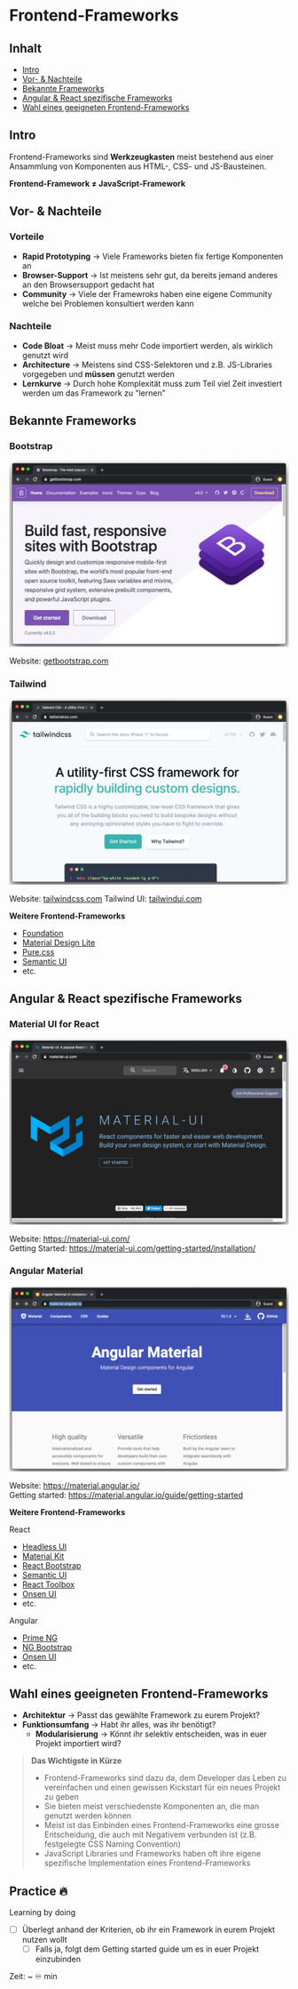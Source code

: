 # Frontend-Frameworks

## Inhalt

* [Intro](#intro)
* [Vor- & Nachteile](#vor---nachteile)
* [Bekannte Frameworks](#bekannte-frameworks)
* [Angular & React spezifische Frameworks](#angular--react-spezifische-frameworks)
* [Wahl eines geeigneten Frontend-Frameworks](#wahl-eines-geeigneten-frontend-frameworks)

## Intro

Frontend-Frameworks sind **Werkzeugkasten** meist bestehend aus einer Ansammlung von Komponenten aus HTML-, CSS- und JS-Bausteinen.  

**Frontend-Framework ≠ JavaScript-Framework**

## Vor- & Nachteile

### Vorteile

* **Rapid Prototyping** &rightarrow; Viele Frameworks bieten fix fertige Komponenten an
* **Browser-Support** &rightarrow; Ist meistens sehr gut, da bereits jemand anderes an den Browsersupport gedacht hat
* **Community** &rightarrow; Viele der Framewroks haben eine eigene Community welche bei Problemen konsultiert werden kann

### Nachteile

* **Code Bloat** &rightarrow; Meist muss mehr Code importiert werden, als wirklich genutzt wird
* **Architecture** &rightarrow; Meistens sind CSS-Selektoren und z.B. JS-Libraries vorgegeben und **müssen** genutzt werden
* **Lernkurve** &rightarrow; Durch hohe Komplexität muss zum Teil viel Zeit investiert werden um das Framework zu "lernen"

## Bekannte Frameworks

### Bootstrap

![Bootstrap Homepage](./assets/bootstrap.png)

Website: [getbootstrap.com](https://getbootstrap.com/)

### Tailwind

![Tailwind Homepage](./assets/tailwind.png)

Website: [tailwindcss.com](https://tailwindcss.com/)
Tailwind UI: [tailwindui.com](https://tailwindui.com/)

**Weitere Frontend-Frameworks**

* [Foundation](https://get.foundation/)
* [Material Design Lite](http://getmdl.io)
* [Pure.css](http://purecss.io)
* [Semantic UI](http://semantic-ui.com/)
* etc.

## Angular & React spezifische Frameworks

### Material UI for React

![Material UI for React Homepage](./assets/react-material.png)

Website: https://material-ui.com/  
Getting Started: https://material-ui.com/getting-started/installation/

### Angular Material

![Angular Material Homepage](./assets/angular-material.png)

Website: https://material.angular.io/  
Getting started: https://material.angular.io/guide/getting-started

**Weitere Frontend-Frameworks**

React
* [Headless UI](https://headlessui.dev/)
* [Material Kit](https://www.creative-tim.com/product/material-kit-react/)
* [React Bootstrap](https://react-bootstrap.github.io/)
* [Semantic UI](https://react.semantic-ui.com/)
* [React Toolbox](http://react-toolbox.io)
* [Onsen UI](https://onsen.io/react/)
* etc.

Angular
* [Prime NG](https://www.primefaces.org/primeng/#/)
* [NG Bootstrap](https://valor-software.com/ngx-bootstrap/#/)
* [Onsen UI](https://onsen.io/angular2/)
* etc.

## Wahl eines geeigneten Frontend-Frameworks

* **Architektur** &rightarrow; Passt das gewählte Framework zu eurem Projekt?
* **Funktionsumfang** &rightarrow; Habt ihr alles, was ihr benötigt?
  * **Modularisierung** &rightarrow; Könnt ihr selektiv entscheiden, was in euer Projekt importiert wird?

> **Das Wichtigste in Kürze**
>  
> * Frontend-Frameworks sind dazu da, dem Developer das Leben zu vereinfachen und einen gewissen Kickstart für ein neues Projekt zu geben
> * Sie bieten meist verschiedenste Komponenten an, die man genutzt werden können
> * Meist ist das Einbinden eines Frontend-Frameworks eine grosse Entscheidung, die auch mit Negativem verbunden ist (z.B. festgelegte CSS Naming Convention)
> * JavaScript Libraries und Frameworks haben oft ihre eigene spezifische Implementation eines Frontend-Frameworks

## Practice 🔥

Learning by doing

- [ ] Überlegt anhand der Kriterien, ob ihr ein Framework in eurem Projekt nutzen wollt
  - [ ] Falls ja, folgt dem Getting started guide um es in euer Projekt einzubinden

Zeit: ~ ♾️ min
